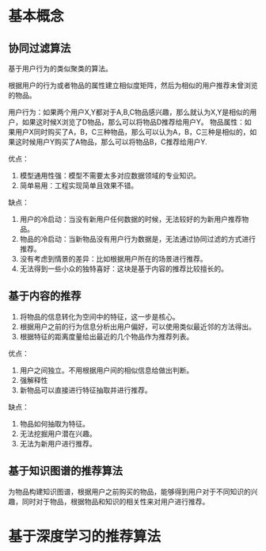 # 基本概念

## 协同过滤算法
基于用户行为的类似聚类的算法。

根据用户的行为或者物品的属性建立相似度矩阵，然后为相似的用户推荐未曾浏览的物品。

用户行为：如果两个用户X,Y都对于A,B,C物品感兴趣，那么就认为X,Y是相似的用户，如果这时候X浏览了D物品，那么可以将物品D推荐给用户Y。
物品属性：如果用户X同时购买了A，B，C三种物品，那么可以认为A，B，C三种是相似的，如果这时候用户Y购买了A物品，那么可以将物品B，C推荐给用户Y.

优点：
1. 模型通用性强：模型不需要太多对应数据领域的专业知识。
2. 简单易用：工程实现简单且效果不错。


缺点：
1. 用户的冷启动：当没有新用户任何数据的时候，无法较好的为新用户推荐物品。
2. 物品的冷启动：当新物品没有用户行为数据是，无法通过协同过滤的方式进行推荐。
3. 没有考虑到情景的差异：比如根据用户所在的场景进行推荐。
4. 无法得到一些小众的独特喜好：这块是基于内容的推荐比较擅长的。

## 基于内容的推荐

1. 将物品的信息转化为空间中的特征，这一步是核心。
2. 根据用户之前的行为信息分析出用户偏好，可以使用类似最近邻的方法得出。
3. 根据特征的距离度量给出最近的几个物品作为推荐列表。

优点：
1. 用户之间独立。不用根据用户间的相似信息给做出判断。
2. 强解释性
3. 新物品可以直接进行特征抽取并进行推荐。

缺点：
1. 物品如何抽取为特征。
2. 无法挖掘用户潜在兴趣。
3. 无法为新用户进行推荐。

## 基于知识图谱的推荐算法

为物品构建知识图谱，根据用户之前购买的物品，能够得到用户对于不同知识的兴趣，同时对于物品，根据物品和知识的相关性来对用户进行推荐。

# 基于深度学习的推荐算法

